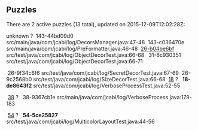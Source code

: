 ## Puzzles

There are 2 active puzzles (13 total), updated on 2015-12-09T12:02:28Z:

unknown ?
&nbsp;143-44bd09d0 src/main/java/com/jcabi/log/DecorsManager.java:47-48
&nbsp;143-c036470e src/main/java/com/jcabi/log/PreFormatter.java:46-48
&nbsp;[26-b04be6bf](https://github.com/jcabi/jcabi-log/issues/31) src/test/java/com/jcabi/log/ObjectDecorTest.java:66-68
&nbsp;&nbsp;31-6c930351 src/test/java/com/jcabi/log/ObjectDecorTest.java:66-71

&nbsp;26-9f34c6f6 src/test/java/com/jcabi/log/SecretDecorTest.java:67-69
&nbsp;26-9c2568b0 src/test/java/com/jcabi/log/SizeDecorTest.java:66-68
&nbsp;[18](https://github.com/jcabi/jcabi-log/issues/18) ?
&nbsp;&nbsp;**18-de8643f2** src/test/java/com/jcabi/log/VerboseProcessTest.java:52-55

&nbsp;[38](https://github.com/jcabi/jcabi-log/issues/38) ?
&nbsp;&nbsp;38-9367cb1e src/main/java/com/jcabi/log/VerboseProcess.java:179-183

&nbsp;[54](https://github.com/jcabi/jcabi-log/issues/54) ?
&nbsp;&nbsp;**54-5ce25827** src/test/java/com/jcabi/log/MulticolorLayoutTest.java:44-56

